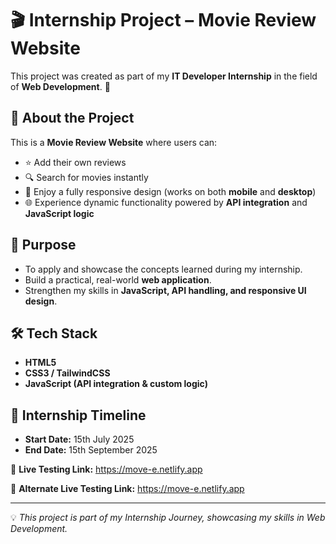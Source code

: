 # 🎬 Internship Project – Movie Review Website  

This project was created as part of my **IT Developer Internship** in the field of **Web Development**. 🚀  

## 📌 About the Project  
This is a **Movie Review Website** where users can:  
- ⭐ Add their own reviews  
- 🔍 Search for movies instantly  
- 📱 Enjoy a fully responsive design (works on both **mobile** and **desktop**)  
- 🌐 Experience dynamic functionality powered by **API integration** and **JavaScript logic**  

## 🎯 Purpose  
- To apply and showcase the concepts learned during my internship.  
- Build a practical, real-world **web application**.  
- Strengthen my skills in **JavaScript, API handling, and responsive UI design**.  

## 🛠️ Tech Stack  
- **HTML5**  
- **CSS3 / TailwindCSS**  
- **JavaScript (API integration & custom logic)**  

## 📅 Internship Timeline  
- **Start Date:** 15th July 2025  
- **End Date:** 15th September 2025  

🔗 **Live Testing Link:**  https://move-e.netlify.app

🔗 **Alternate Live Testing Link:**  https://move-e.netlify.app

---  
💡 *This project is part of my Internship Journey, showcasing my skills in Web Development.*  
